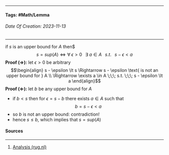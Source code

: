 __________________________________________________________________________
#### **Tags:** #Math/Lemma
###### *Date Of Creation: 2023-11-13*
__________________________________________________________________________

if $s$ is an upper bound for $A$ then$
$$s = sup(A) \iff \forall \;\epsilon \gt 0 \;\;\; \exists \; a \in A \;\;\; s.t. \;\;\; s - \epsilon < a$$
**Proof ($\Rightarrow$):** let $\epsilon \gt 0$  be arbitrary
$$\begin{align} s - \epsilon \lt s \Rightarrow s - \epsilon \text{ is not an upper bound for } A \\  \Rightarrow \exists a \in A \;\;\; s.t. \;\;\; s - \epsilon \lt a \end{align}$$
**Proof ($\Leftarrow$):** let $b$ be any upper bound for $A$
- if $b \lt s$ then for $\epsilon = s - b$ there exists $a \in A$ such that $$b =s - \epsilon \lt a$$
- so $b$ is not an upper bound: contradiction!
- hence $s \le b$, which implies that $s = sup(A)$
#### Sources
__________________________________________________________________________
1. [Analysis (rug.nl)](https://brightspace.rug.nl/content/enforced/243292-WBMA012-05.2023-2024.1/pdfs/Analysis-2324-lecture01.pdf)
